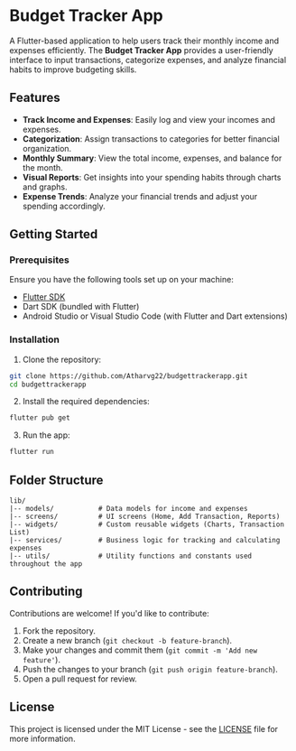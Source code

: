 # Budget Tracker App

A Flutter-based application to help users track their monthly income and expenses efficiently. The **Budget Tracker App** provides a user-friendly interface to input transactions, categorize expenses, and analyze financial habits to improve budgeting skills.

## Features

- **Track Income and Expenses**: Easily log and view your incomes and expenses.
- **Categorization**: Assign transactions to categories for better financial organization.
- **Monthly Summary**: View the total income, expenses, and balance for the month.
- **Visual Reports**: Get insights into your spending habits through charts and graphs.
- **Expense Trends**: Analyze your financial trends and adjust your spending accordingly.

## Getting Started

### Prerequisites

Ensure you have the following tools set up on your machine:

- [Flutter SDK](https://flutter.dev/docs/get-started/install)
- Dart SDK (bundled with Flutter)
- Android Studio or Visual Studio Code (with Flutter and Dart extensions)

### Installation

1. Clone the repository:

```bash
git clone https://github.com/Atharvg22/budgettrackerapp.git
cd budgettrackerapp
```

2. Install the required dependencies:

```bash
flutter pub get
```

3. Run the app:

```bash
flutter run
```

## Folder Structure

```plaintext
lib/
|-- models/           # Data models for income and expenses
|-- screens/          # UI screens (Home, Add Transaction, Reports)
|-- widgets/          # Custom reusable widgets (Charts, Transaction List)
|-- services/         # Business logic for tracking and calculating expenses
|-- utils/            # Utility functions and constants used throughout the app
```

## Contributing

Contributions are welcome! If you'd like to contribute:

1. Fork the repository.
2. Create a new branch (`git checkout -b feature-branch`).
3. Make your changes and commit them (`git commit -m 'Add new feature'`).
4. Push the changes to your branch (`git push origin feature-branch`).
5. Open a pull request for review.

## License

This project is licensed under the MIT License - see the [LICENSE](LICENSE) file for more information.

